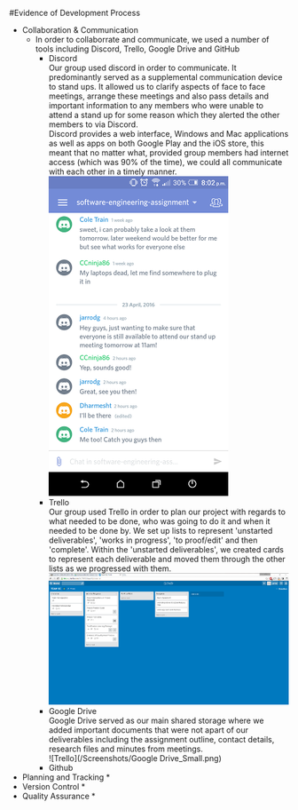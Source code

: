 #Evidence of Development Process

* Collaboration & Communication
  * In order to collaborrate and communicate, we used a number of tools including Discord, Trello, Google Drive and GitHub
    * Discord
      <br>Our group used discord in order to communicate. It predominantly served as a supplemental communication device to stand ups. It allowed us to clarify aspects of face to face meetings, arrange these meetings and also pass details and important information to any members who were unable to attend a stand up for some reason which they alerted the other members to via Discord.
      <br>Discord provides a web interface, Windows and Mac applications as well as apps on both Google Play and the iOS store, this meant that no matter what, provided group members had internet access (which was 90% of the time), we could all communicate with each other in a timely manner.
      <br>![Trello](/Screenshots/Discord_Small.png)
    * Trello
      <br>Our group used Trello in order to plan our project with regards to what needed to be done, who was going to do it and when it needed to be done by. We set up lists to represent 'unstarted deliverables', 'works in progress', 'to proof/edit' and then 'complete'. Within the 'unstarted deliverables', we created cards to represent each deliverable and moved them through the other lists as we progressed with them.
      <br>![Trello](/Screenshots/Trello_Small.png)
    * Google Drive
      <br>Google Drive served as our main shared storage where we added important documents that were not apart of our deliverables including the assignment outline, contact details, research files and minutes from meetings.
      <br>![Trello](/Screenshots/Google Drive_Small.png)
    * Github
      <br>
* Planning and Tracking
  * 
* Version Control
  * 
* Quality Assurance
  * 

